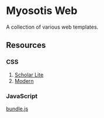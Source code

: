 # Myosotis Web

A collection of various web templates.

## Resources

### CSS

1. [Scholar Lite](https://Zeyu-Xie.github.io/Myosotis-Web/Scholar_Lite/index.css)
2. [Modern](https://Zeyu-Xie.github.io/Myosotis-Web/Modern/index.css)

### JavaScript

[bundle.js](https://Zeyu-Xie.github.io/Myosotis-Web/js/bundle.js)